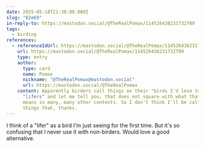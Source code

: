 ```yaml
---
date: 2025-05-18T21:30:00.000Z
slug: "82e69"
in-reply-to: https://mastodon.social/@TheRealPomax/114526438231732709
tags:
  - birding
references:
  - referenceIdUrl: https://mastodon.social/@TheRealPomax/114526438231732709
    url: https://mastodon.social/@TheRealPomax/114526438231732709
    type: entry
    author:
      type: card
      name: Pomax
      nickname: "@TheRealPomax@mastodon.social"
      url: https://mastodon.social/@TheRealPomax
    content: Apparently birders call things on their "birds I'd love to see" list
      "lifers" and let me tell you, that does not square with what that word
      means in many, many other contexts. So I don't think I'll be calling
      things that, thanks.
---
```


I think of a "lifer" as a bird I'm just seeing for the first time. But it's so confusing that I never use it with non-birders. Would love a good alternative.


